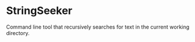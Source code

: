 # StringSeeker
Command line tool that recursively searches for text in the current working directory.
